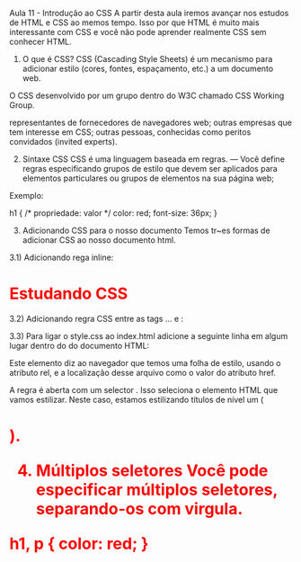 Aula 11 - Introdução ao CSS
A partir desta aula iremos avançar nos estudos de HTML e CSS ao memos tempo. Isso por que HTML é muito mais interessante com CSS e você não pode aprender realmente CSS sem conhecer HTML.




1) O que é CSS?
CSS (Cascading Style Sheets) é um mecanismo para adicionar estilo (cores, fontes, espaçamento, etc.) a um documento web.

O CSS desenvolvido por um grupo dentro do W3C chamado CSS Working Group.

representantes de fornecedores de navegadores web;
outras empresas que tem interesse em CSS;
outras pessoas, conhecidas como peritos convidados (invited experts).



2) Sintaxe CSS
CSS é uma linguagem baseada em regras. — Você define regras especificando grupos de estilo que devem ser aplicados para elementos particulares ou grupos de elementos na sua página web;

Exemplo:

h1 {
  /* propriedade: valor */
  color: red;
  font-size: 36px;
}



3) Adicionando CSS para o nosso documento
Temos tr~es formas de adicionar CSS ao nosso documento html.


3.1) Adicionando rega inline:

<h1 style="color: red;">Estudando CSS</h1>

3.2) Adicionando regra CSS entre as tags <head>...</head> e <style>...</style>:

<head>
  <style>
    h1 {
      color: red;
    }
  </style>
</head>

3.3) Para ligar o style.css ao index.html adicione a seguinte linha em algum lugar dentro do <head> do documento HTML:


<link rel="stylesheet" href="styles.css" />
Este elemento <link> diz ao navegador que temos uma folha de estilo, usando o atributo rel, e a localização desse arquivo como o valor do atributo href.




A regra é aberta com um selector . Isso seleciona o elemento HTML que vamos estilizar. Neste caso, estamos estilizando títulos de nível um (<h1>).




4) Múltiplos seletores
Você pode especificar múltiplos seletores, separando-os com virgula.

h1,
p {
  color: red;
}